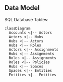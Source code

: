 ## Data Model
SQL Database Tables:

```mermaid
classDiagram
  Accounts <|-- Actors
  Actors <|-- Hubs
  Hubs <|-- Actors
  Hubs <|-- Roles
  Actors <|-- Assignments
  Hubs <|-- Assignments
  Roles <|-- Assignments
  Roles <|-- Policies
  Hubs <|-- Spaces
  Spaces <|-- Entities
  Entities <|-- Entities
```